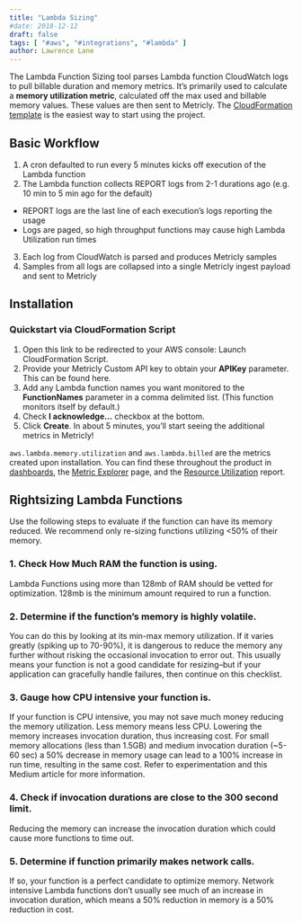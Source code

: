 ```yaml
---
title: "Lambda Sizing"
#date: 2018-12-12
draft: false
tags: [ "#aws", "#integrations", "#lambda" ]
author: Lawrence Lane
---
```


The Lambda Function Sizing tool parses Lambda function CloudWatch logs to pull billable duration and memory metrics. It’s primarily used to calculate a **memory utilization metric**, calculated off the max used and billable memory values. These values are then sent to Metricly. The [CloudFormation template](https://console.aws.amazon.com/cloudformation/home?#/stacks/create/review?stackName=Lambda-Utilization&templateURL=https://s3-us-west-2.amazonaws.com/com-netuitive-app-usw2-lambda-assets-us-west-2/lambda-utilization/lambda-utilization.template&param_BucketLocation=app-usw2) is the easiest way to start using the project.

## Basic Workflow

1. A cron defaulted to run every 5 minutes kicks off execution of the Lambda function
2. The Lambda function collects REPORT logs from 2-1 durations ago (e.g. 10 min to 5 min ago for the default)
  - REPORT logs are the last line of each execution’s logs reporting the usage
  - Logs are paged, so high throughput functions may cause high Lambda Utilization run times
3. Each log from CloudWatch is parsed and produces Metricly samples
4. Samples from all logs are collapsed into a single Metricly ingest payload and sent to Metricly

## Installation

### Quickstart via CloudFormation Script

1. Open this link to be redirected to your AWS console: Launch CloudFormation Script.
2. Provide your Metricly Custom API key to obtain your **APIKey** parameter. This can be found here.
3. Add any Lambda function names you want monitored to the **FunctionNames** parameter in a comma delimited list. (This function monitors itself by default.)
4. Check **I acknowledge…** checkbox at the bottom.
5. Click **Create**. In about 5 minutes, you’ll start seeing the additional metrics in Metricly!

`aws.lambda.memory.utilization` and `aws.lambda.billed` are the metrics created upon installation. You can find these throughout the product in [dashboards][3], the [Metric Explorer][1] page, and the [Resource Utilization][2] report.


## Rightsizing Lambda Functions

Use the following steps to evaluate if the function can have its memory reduced. We recommend only re-sizing functions utilizing <50% of their memory.

### 1. **Check How Much RAM the function is using.**
Lambda Functions using more than 128mb of RAM should be vetted for optimization. 128mb is the minimum amount required to run a function.

### 2. **Determine if the function’s memory is highly volatile.**
You can do this by looking at its min-max memory utilization. If it varies greatly (spiking up to 70-90%), it is dangerous to reduce the memory any further without risking the occasional invocation to error out. This usually means your function is not a good candidate for resizing–but if your application can gracefully handle failures, then continue on this checklist.

### 3. Gauge how CPU intensive your function is.
If your function is CPU intensive, you may not save much money reducing the memory utilization. Less memory means less CPU. Lowering the memory increases invocation duration, thus increasing cost. For small memory allocations (less than 1.5GB) and medium invocation duration (~5-60 sec) a 50% decrease in memory usage can lead to a 100% increase in run time, resulting in the same cost. Refer to experimentation and this Medium article for more information.

### 4. Check if invocation durations are close to the 300 second limit.
Reducing the memory can increase the invocation duration which could cause more functions to time out.

### 5. Determine if function primarily makes network calls.
If so, your function is a perfect candidate to optimize memory. Network intensive Lambda functions don’t usually see much of an increase in invocation duration, which means a 50% reduction in memory is a 50% reduction in cost.


[1]: /capacity-monitoring/metrics/metric-page/
[2]: /right-sizing/reports-resource-utilization/
[3]: /dashboards/
